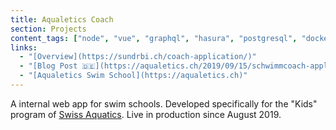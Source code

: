 ```yaml
---
title: Aqualetics Coach
section: Projects
content_tags: ["node", "vue", "graphql", "hasura", "postgresql", "docker"]
links:
  - "[Overview](https://sundrbi.ch/coach-application/)"
  - "[Blog Post 🇩🇪](https://aqualetics.ch/2019/09/15/schwimmcoach-applikation-innovation/)"
  - "[Aqualetics Swim School](https://aqualetics.ch)"
---
```


A internal web app for swim schools. Developed specifically for the "Kids" program of [Swiss Aquatics](https://www.swiss-aquatics.ch/sport-fuer-alle/kids-learn-to-swim/ausbildungssystem/). Live in production since August 2019.

